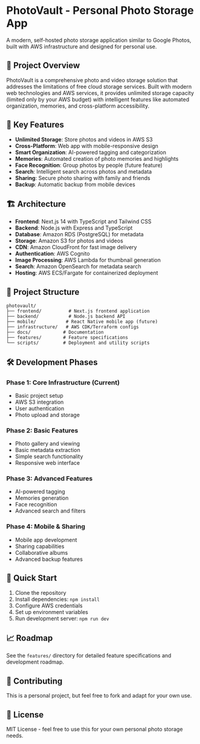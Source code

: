# PhotoVault - Personal Photo Storage App

A modern, self-hosted photo storage application similar to Google Photos, built with AWS infrastructure and designed for personal use.

## 🎯 Project Overview

PhotoVault is a comprehensive photo and video storage solution that addresses the limitations of free cloud storage services. Built with modern web technologies and AWS services, it provides unlimited storage capacity (limited only by your AWS budget) with intelligent features like automated organization, memories, and cross-platform accessibility.

## 🚀 Key Features

- **Unlimited Storage**: Store photos and videos in AWS S3
- **Cross-Platform**: Web app with mobile-responsive design
- **Smart Organization**: AI-powered tagging and categorization
- **Memories**: Automated creation of photo memories and highlights
- **Face Recognition**: Group photos by people (future feature)
- **Search**: Intelligent search across photos and metadata
- **Sharing**: Secure photo sharing with family and friends
- **Backup**: Automatic backup from mobile devices

## 🏗️ Architecture

- **Frontend**: Next.js 14 with TypeScript and Tailwind CSS
- **Backend**: Node.js with Express and TypeScript
- **Database**: Amazon RDS (PostgreSQL) for metadata
- **Storage**: Amazon S3 for photos and videos
- **CDN**: Amazon CloudFront for fast image delivery
- **Authentication**: AWS Cognito
- **Image Processing**: AWS Lambda for thumbnail generation
- **Search**: Amazon OpenSearch for metadata search
- **Hosting**: AWS ECS/Fargate for containerized deployment

## 📁 Project Structure

```
photovault/
├── frontend/          # Next.js frontend application
├── backend/           # Node.js backend API
├── mobile/           # React Native mobile app (future)
├── infrastructure/   # AWS CDK/Terraform configs
├── docs/            # Documentation
├── features/        # Feature specifications
└── scripts/         # Deployment and utility scripts
```

## 🛠️ Development Phases

### Phase 1: Core Infrastructure (Current)
- Basic project setup
- AWS S3 integration
- User authentication
- Photo upload and storage

### Phase 2: Basic Features
- Photo gallery and viewing
- Basic metadata extraction
- Simple search functionality
- Responsive web interface

### Phase 3: Advanced Features
- AI-powered tagging
- Memories generation
- Face recognition
- Advanced search and filters

### Phase 4: Mobile & Sharing
- Mobile app development
- Sharing capabilities
- Collaborative albums
- Advanced backup features

## 🚀 Quick Start

1. Clone the repository
2. Install dependencies: `npm install`
3. Configure AWS credentials
4. Set up environment variables
5. Run development server: `npm run dev`

## 📈 Roadmap

See the `features/` directory for detailed feature specifications and development roadmap.

## 🤝 Contributing

This is a personal project, but feel free to fork and adapt for your own use.

## 📄 License

MIT License - feel free to use this for your own personal photo storage needs.
